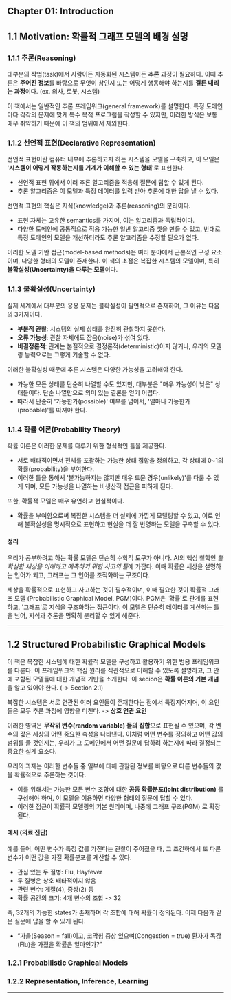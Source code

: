 ## Chapter 01: Introduction

## 1.1 Motivation: 확률적 그래프 모델의 배경 설명

### 1.1.1 추론(Reasoning)
대부분의 작업(task)에서 사람이든 자동화된 시스템이든 **<span class="red">추론</span>** 과정이 필요하다. 이때 추론은 **주어진 정보**를 바탕으로 무엇이 참인지 또는 어떻게 행동해야 하는지를 **결론 내리는 과정**이다. (ex. 의사, 로봇, 시스템)

이 책에서는 일반적인 추론 프레임워크(general framework)를 설명한다. 특정 도메인마다 각각의 문제에 맞게 특수 목적 프로그램을 작성할 수 있지만, 이러한 방식은 보통 매우 취약하기 때문에 이 책의 범위에서 제외한다.

### 1.1.2 선언적 표현(Declarative Representation)
선언적 표현이란 컴퓨터 내부에 추론하고자 하는 시스템을 모델을 구축하고, 이 모델은 '**시스템이 어떻게 작동하는지를 기계가 이해할 수 있는 형태**'로 표현한다.
- 선언적 표현 위에서 여러 추론 알고리즘을 적용해 질문에 답할 수 있게 된다.
- 추론 알고리즘은 이 모델과 특정 데이터를 입력 받아 추론에 대한 답을 낼 수 있다.

선언적 표현의 핵심은 지식(knowledge)과 추론(reasoning)의 분리이다.
- 표현 자체는 고유한 semantics를 가지며, 이는 알고리즘과 독립적이다.
- 다양한 도메인에 공통적으로 적용 가능한 일반 알고리즘 셋을 만들 수 있고, 반대로 특정 도메인의 모델을 개선하더라도 추론 알고리즘을 수정할 필요가 없다.

이러한 모델 기반 접근(model-based methods)은 여러 분야에서 근본적인 구성 요소이며, 다양한 형태의 모델이 존재한다. 이 책의 초점은 복잡한 시스템의 모델이며, 특히 **불확실성(Uncertainty)을 다루는 모델**이다.

### 1.1.3 불확실성(Uncertainty)
실제 세계에서 대부분의 응용 문제는 불확실성이 필연적으로 존재하며, 그 이유는 다음의 3가지이다.
- **부분적 관찰**: 시스템의 실제 상태를 완전히 관찰하지 못한다.
- **오류 가능성**: 관찰 자체에도 잡음(noise)가 섞여 있다.
- **비결정론적**: 관계는 본질적으로 결정론적(deterministic)이지 않거나, 우리의 모델링 능력으로는 그렇게 기술할 수 없다.

이러한 불확실성 때문에 추론 시스템은 다양한 가능성을 고려해야 한다.
- 가능한 모든 상태를 단순히 나열할 수도 있지만, 대부분은 "매우 가능성이 낮은" 상태들이다. 단순 나열만으로 의미 있는 결론을 얻기 어렵다.
- 따라서 단순히 '가능한가(possible)' 여부를 넘어서, '얼마나 가능한가(probable)'를 따져야 한다.

### 1.1.4 확률 이론(Probability Theory)
확률 이론은 이러한 문제를 다루기 위한 형식적인 틀을 제공한다.
- 서로 배타적이면서 전체를 포괄하는 가능한 상태 집합을 정의하고, 각 상태에 0~1의 확률(probability)을 부여한다.
- 이러한 틀을 통해서 '불가능하지는 않지만 매우 드문 경우(unlikely)'를 다룰 수 있게 되며, 모든 가능성을 나열하는 비생산적 접근을 피하게 된다.

또한, 확률적 모델은 매우 유연하고 현실적이다.
- 확률을 부여함으로써 복잡한 시스템을 더 실제에 가깝게 모델링할 수 있고, 이로 인해 불확실성을 명시적으로 표현하고 현실을 더 잘 반영하는 모델을 구축할 수 있다.

#### 정리
우리가 공부하려고 하는 확률 모델은 단순히 수학적 도구가 아니다.
AI의 핵심 철학인 *불확실한 세상을 이해하고 예측하기 위한 사고의 틀*에 가깝다.
이때 확률은 세상을 설명하는 언어가 되고, 그래프는 그 언어를 조직화하는 구조이다.

세상을 확률적으로 표현하고 사고하는 것이 필수적이며, 이때 필요한 것이 확률적 그래프 모델 (Probabilistic Graphical Model, PGM)이다.
PGM은 '확률'로 관계를 표현하고, '그래프'로 지식을 구조화하는 접근이다.
이 모델은 단순히 데이터를 계산하는 틀을 넘어,
지식과 추론을 명확히 분리할 수 있게 해준다.

----

## 1.2 Structured Probabilistic Graphical Models
이 책은 복잡한 시스템에 대한 확률적 모델을 구성하고 활용하기 위한 범용 프레임워크를 다룬다. 이 프레임워크의 핵심 원리를 직관적으로 이해할 수 있도록 설명하고, 그 안에 포함된 모델들에 대한 개념적 기반을 소개한다. 이 secion은 **확률 이론의 기본 개념**을 알고 있어야 한다. (-> Section 2.1)

복잡한 시스템은 서로 연관된 여러 요인들이 존재한다는 점에서 특징지어지며, 이 요인들은 모두 추론 과정에 영향을 미친다. -> **상호 연관 요인**

이러한 영역은 **무작위 변수(random variable) 들의 집합**으로 표현될 수 있으며, 각 변수의 값은 세상의 어떤 중요한 속성을 나타낸다.
이처럼 어떤 변수를 정의하고 어떤 값의 범위를 둘 것인지는, 우리가 그 도메인에서 어떤 질문에 답하려 하는지에 따라 결정되는 중요한 설계 요소다.

우리의 과제는 이러한 변수들 중 일부에 대해 관찰된 정보를 바탕으로 다른 변수들의 값을 확률적으로 추론하는 것이다. 
- 이를 위해서는 가능한 모든 변수 조합에 대한 **공동 확률분포(joint distribution)** 를 구성해야 하며, 이 모델을 이용하면 다양한 형태의 질문에 답할 수 있다.
- 이러한 접근이 확률적 모델링의 기본 원리이며, 나중에 그래프 구조(PGM) 로 확장된다.

#### 예시 (의료 진단)
예를 들어, 어떤 변수가 특정 값를 가진다는 관찰이 주어졌을 때,  그 조건하에서 또 다른 변수가 어떤 값을 가질 확률분포를 계산할 수 있다.
- 관심 있는 두 질병: Flu, Hayfever
- 두 질병은 상호 배타적이지 않음   
- 관련 변수: 계절(4), 증상(2) 등 
- 확률 공간의 크기: 4개 변수의 조합 -> 32 

즉, 32개의 가능한 states가 존재하며 각 조합에 대해 확률이 정의된다.
이제 다음과 같은 질문에 답을 할 수 있게 된다.
- “가을(Season = fall)이고, 코막힘 증상 있으며(Congestion = true) 환자가 독감(Flu)을 가졌을 확률은 얼마인가?”

### 1.2.1 Probabilistic Graphical Models

### 1.2.2 Representation, Inference, Learning

----
